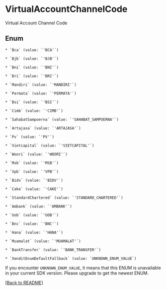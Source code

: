 # VirtualAccountChannelCode

Virtual Account Channel Code


## Enum


    * `Bca` (value: `'BCA'`)

    * `Bjb` (value: `'BJB'`)

    * `Bni` (value: `'BNI'`)

    * `Bri` (value: `'BRI'`)

    * `Mandiri` (value: `'MANDIRI'`)

    * `Permata` (value: `'PERMATA'`)

    * `Bsi` (value: `'BSI'`)

    * `Cimb` (value: `'CIMB'`)

    * `SahabatSampoerna` (value: `'SAHABAT_SAMPOERNA'`)

    * `Artajasa` (value: `'ARTAJASA'`)

    * `Pv` (value: `'PV'`)

    * `Vietcapital` (value: `'VIETCAPITAL'`)

    * `Woori` (value: `'WOORI'`)

    * `Msb` (value: `'MSB'`)

    * `Vpb` (value: `'VPB'`)

    * `Bidv` (value: `'BIDV'`)

    * `Cake` (value: `'CAKE'`)

    * `StandardChartered` (value: `'STANDARD_CHARTERED'`)

    * `Ambank` (value: `'AMBANK'`)

    * `Uob` (value: `'UOB'`)

    * `Bnc` (value: `'BNC'`)

    * `Hana` (value: `'HANA'`)

    * `Muamalat` (value: `'MUAMALAT'`)

    * `BankTransfer` (value: `'BANK_TRANSFER'`)

    * `XenditEnumDefaultFallback` (value: `UNKNOWN_ENUM_VALUE`)

If you encounter `UNKNOWN_ENUM_VALUE`, it means that this ENUM is unavailable in your current SDK version. Please upgrade to get the newest ENUM.


[[Back to README]](../../README.md)